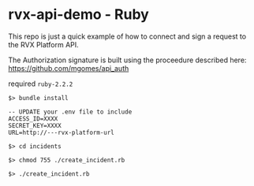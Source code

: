 # rvx-api-demo - Ruby

This repo is just a quick example of how to connect and sign a request to the RVX Platform API.

The Authorization signature is built using the proceedure described here:
https://github.com/mgomes/api_auth

required `ruby-2.2.2`

```
$> bundle install

-- UPDATE your .env file to include
ACCESS_ID=XXXX
SECRET_KEY=XXXX
URL=http://---rvx-platform-url

$> cd incidents

$> chmod 755 ./create_incident.rb

$> ./create_incident.rb
```
